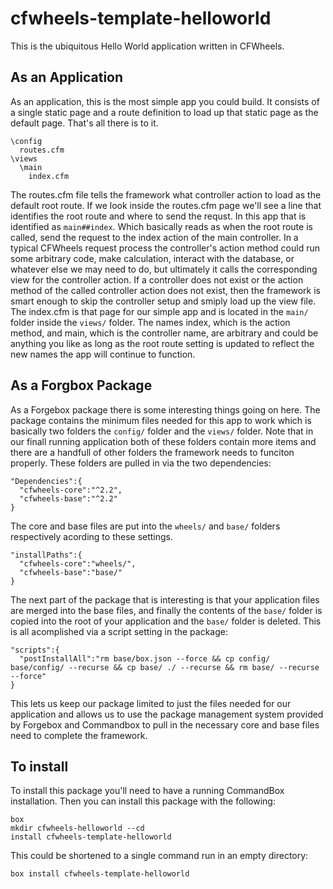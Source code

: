 # cfwheels-template-helloworld

This is the ubiquitous Hello World application written in CFWheels. 

## As an Application

As an application, this is the most simple app you could build. It consists of a single static page and a route definition to load up that static page as the default page. That's all there is to it.

```
\config
  routes.cfm
\views
  \main
    index.cfm
```

The routes.cfm file tells the framework what controller action to load as the default root route. If we look inside the routes.cfm page we'll see a line that identifies the root route and where to send the requst. In this app that is identified as `main##index`. Which basically reads as when the root route is called, send the request to the index action of the main controller. In a typical CFWheels request process the controller's action method could run some arbitrary code, make calculation, interact with the database, or whatever else we may need to do, but ultimately it calls the corresponding view for the controller action. If a controller does not exist or the action method of the called controller action does not exist, then the framework is smart enough to skip the controller setup and smiply load up the view file. The index.cfm is that page for our simple app and is located in the `main/` folder inside the `views/` folder. The names index, which is the action method, and main, which is the controller name, are arbitrary and could be anything you like as long as the root route setting is updated to reflect the new names the app will continue to function.

## As a Forgbox Package

As a Forgebox package there is some interesting things going on here. The package contains the minimum files needed for this app to work which is basically two folders the `config/` folder and the `views/` folder. Note that in our finall running application both of these folders contain more items and there are a handfull of other folders the framework needs to funciton properly. These folders are pulled in via the two dependencies:

```
"Dependencies":{
  "cfwheels-core":"^2.2",
  "cfwheels-base":"^2.2"
}
```

The core and base files are put into the `wheels/` and `base/` folders respectively acording to these settings.

```
"installPaths":{
  "cfwheels-core":"wheels/",
  "cfwheels-base":"base/"
}
```

The next part of the package that is interesting is that your application files are merged into the base files, and finally the contents of the `base/` folder is copied into the root of your application and the `base/` folder is deleted. This is all acomplished via a script setting in the package:

```
"scripts":{
  "postInstallAll":"rm base/box.json --force && cp config/ base/config/ --recurse && cp base/ ./ --recurse && rm base/ --recurse --force"
}
```

This lets us keep our package limited to just the files needed for our application and allows us to use the package management system provided by Forgebox and Commandbox to pull in the necessary core and base files need to complete the framework.

## To install

To install this package you'll need to have a running CommandBox installation. Then you can install this package with the following:

```
box
mkdir cfwheels-helloworld --cd
install cfwheels-template-helloworld
```

This could be shortened to a single command run in an empty directory:

```
box install cfwheels-template-helloworld
```
